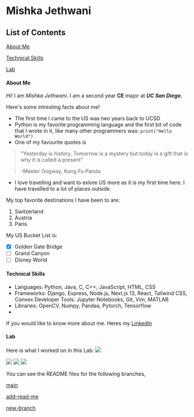 # Mishka Jethwani


## List of Contents
[About Me](#about-me)

[Technical Skills](#technical-skills)

[Lab](#lab)


#### About Me

Hi! I am *Mishka Jethwani*. I am a second year **CE** major at ***UC San Diego***. 

Here's some intresting facts about me! 
- The first time I came to the US was two years back to UCSD
- Python is my favorite programming language and the first bit of code that I wrote in it, like many other programmers was:
``` print("Hello World") ```
- One of my favourite quotes is
> "Yesterday is history, Tomorrow is a mystery but today is a gift that is why it is called a present"
>
>  -Master Oogway, Kung Fu Panda
- I love travelling and want to exlore US more as it is my first time here. I have travelled to a lot of places outside. 


My top favorite destinations I have been to are: 
1. Switzerland
2. Austria
3. Paris

My US Bucket List is: 
- [x] Golden Gate Bridge
- [ ] Grand Canyon
- [ ] Disney World

#### Technical Skills
- Languages: Python, Java, C, C++, JavaScript, HTML, CSS
- Frameworks: Django, Express, Node.js, Next.js 13, React, Tailwind CSS, Convex Developer Tools: Jupyter Notebooks, Git, Vim, MATLAB
- Libraries: OpenCV, Numpy, Pandas, Pytorch, Tensorflow
- 
If you would like to know more about me. Heres my [LinkedIn](https://www.linkedin.com/in/mishka-jethwani-791246282/)

#### Lab
Here is what I worked on in this Lab: 
<img src="1.png">

<img src="2.png">

<img src="3.png">

<img src="4.png">

You can see the README files for the following branches, 


[main](README.md)

[add-read-me](../add-read-me/README.md)

[new-branch](../new-branch/README.md)








